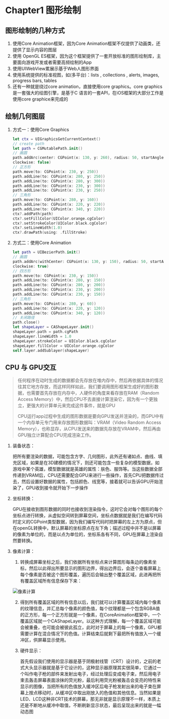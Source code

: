 # Chapter1 图形绘制

## 图形绘制的几种方式

1. 使用Core Animation框架，因为Core Animation框架不仅提供了动画类，还提供了显示内容的图层
2. 使用 OpenGL ES框架，因为这个框架提供了一套开放标准的图形绘制库，主要面向游戏开发或者需要高频绘制的App
3. 使用UIWebView累展示基于Web人图形界面
4. 使用系统提供的标准视图，如(多平台)：lists , collections , alerts, images, progress bars, tables
5. 还有一种就是绕过core animation，直接使用core graphics。core graphics是一套强大的绘图引擎，是基于C 语言的一套API，在iOS框架的大部分工作是使用core graphice来完成的

## 绘制几何图层

1. 方式一：使用Core Graphics

   ```swift
   let ctx = UIGraphicsGetCurrentContext()
   // create path
   let path = CGMutablePath.init()
   // 画圆
   path.addArc(center: CGPoint(x: 130, y: 260), radius: 50, startAngle: 0, endAngle: 360,
   clockwise: false)
   // 正方形
   path.move(to: CGPoint(x: 230, y: 250))
   path.addLine(to: CGPoint(x: 280, y: 250))
   path.addLine(to: CGPoint(x: 280, y: 300))
   path.addLine(to: CGPoint(x: 230, y: 300))
   path.addLine(to: CGPoint(x: 230, y: 250))
   // 三角形
   path.move(to: CGPoint(x: 280, y: 160))
   path.addLine(to: CGPoint(x: 220, y: 220))
   path.addLine(to: CGPoint(x: 340, y: 220))
   ctx?.addPath(path)
   ctx?.setFillColor(UIColor.orange.cgColor)
   ctx?.setStrokeColor(UIColor.black.cgColor)
   ctx?.setLineWidth(1.0)
   ctx?.drawPath(using: .fillStroke)
   ```

2. 方式二：使用Core Animation

   ```swift
   let path = UIBezierPath.init()
   // 画圆
   path.addArc(withCenter: CGPoint(x: 130, y: 150), radius: 50, startAngle: 0, endAngle: 360,
   clockwise: true)
   // 四方形
   path.move(to: CGPoint(x: 230, y: 150))
   path.addLine(to: CGPoint(x: 280, y: 150))
   path.addLine(to: CGPoint(x: 280, y: 200))
   path.addLine(to: CGPoint(x: 230, y: 200))
   path.addLine(to: CGPoint(x: 230, y: 150))
   // 三角形
   path.move(to: CGPoint(x: 280, y: 60))
   path.addLine(to: CGPoint(x: 220, y: 120))
   path.addLine(to: CGPoint(x: 340, y: 120))
   // 关闭路径
   path.close()
   let shapeLayer = CAShapeLayer.init()
   shapeLayer.path = path.cgPath
   shapeLayer.lineWidth = 1.0
   shapeLayer.strokeColor = UIColor.black.cgColor
   shapeLayer.fillColor = UIColor.orange.cgColor
   self.layer.addSublayer(shapeLayer)
   ```

## CPU 与 GPU交互

> 任何程序在动时生成的数据都会先存放在堆内存中，然后再依据具体的情况往其它地方存放，而这样同样如此，我们要调用图形框架生成好的图形数据，也需要首先存放在内存中，人硬件的角度来看存放在RAM（Random Access Memory）中，然后CPU不去直接计算渲染它，因为有一个更独立，更强大的计算单元来完成这件事件，就是GPU
>
> CPU运行app过程中生成的图形数据是要向GPU发送并渲染的，而GPU中有一个内存单元专门用来存放图形数据叫：VRAM（Video Random Access Memory），也称显存，从CPU发送来的数据先存放在VRAM中，然后再由GPU独立计算配合CPU完成渲染工作。

1. 装备状态：

   把所有要渲染的数据，可能包含方字、几何图形，此外还有诸如点、曲线、填充区域，如果是在3D建模的情况下，则还可能包含一些复杂的模型数据，如游戏中某个英雄，模型数据就是英雄的属性：肤色、服饰等。当这些数据全部传递到VRAM后，CPU还需要配合GPU来进行一些操作，首先CPU把数据传过去，然后设置好数据的属性，包括颜色、线宽等，接着就可以告诉GPU开始渲染了，GPU收到接令就开始下一步操作

2. 坐标转换：

   GPU在接收到图形数据的同时也接收到渲染指令，这时它会对每个图形的每个坐标点进行转换，从虚拟空间转到屏幕空间，坐标点数据就是我们在编写代码时定义的CGPoint类型数据，因为我们编写代码时把屏幕的左上方为原点，但在openGL转换中，默认屏幕的坐标原点在左下角；描述过程中并不是以屏幕的像素为单位的，而是以点为单位的，坐标系各有不同，GPU在屏幕上渲染自然要转换。

3. 像素计算：

   1. 转换成屏幕坐标之后，我们依据所有坐标点来计算图形每条边的像素坐标，然后以此得出所要显示的图形边界，得出边界后，会逐个查看屏幕上每个像素是否被这个图形覆盖，遍历后会输出整个覆盖区域，此进再把所有覆盖区域所有信息保存下来：

   ![像素计算](https://blog-1257063273.cos.ap-chengdu.myqcloud.com/2020/IMG_5180.JPG)

   

   2. 得到所有覆盖区域的所有信息以后，我们就可以计算覆盖区域内每个像素的纹理信息，并汇总每个像素的颜色值，每个纹理都是一个包含RGBA值的正方形，每一个正方形就是一个像素，在CoreAnimation框架中，一个覆盖区域就一个CAShapeLayer。以这种方式理解，每一个覆盖区域可能会被重叠，也可能会被彼此孤立，此时对于屏幕上的每一个像素，GPU都需要计算在混合情况下的色值。计算结束后就剩下最把所有值放入一个缓冲区，供屏幕显示使用。

   3. 硬件显示：
   
      首先假设我们使用的显示器是基于阴极射线管（CRT）设计的，之前的老式大头显示器就是基于它设计的，这种显示器原理其实很简单，它通过一个叫作电子枪的部件来发射出电子，经过处理后变成电子束，然后用电子束去轰击屏幕表面涂抹的荧光粉，最后利用荧光粉被轰击会变亮的特性来显示的图像，当把所有的色值放入缓冲区后电子枪发射出来的电子束在屏幕上按点移动时，从缓冲区中取出刚放入的色值和其他信息。当然如果是LED、LCD这种非CRT技术的屏幕，那无非就是显示原理不一样，本质上还是不断地从缓冲中取值，不断刷新显示状态，最后呈现出来的就是一幅动态图



